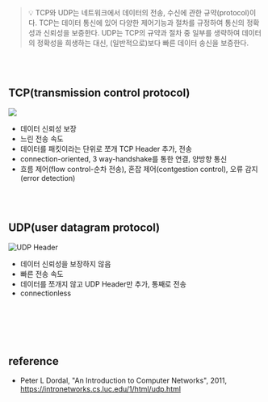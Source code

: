 > 💡 TCP와 UDP는 네트워크에서 데이터의 전송, 수신에 관한 규약(protocol)이다. TCP는 데이터 통신에 있어 다양한 제어기능과 절차를 규정하여 통신의 정확성과 신뢰성을 보증한다. UDP는 TCP의 규약과 절차 중 일부를 생략하여 데이터의 정확성을 희생하는 대신, (일반적으로)보다 빠른 데이터 송신을 보증한다.

<br></br>
## TCP(transmission control protocol)
![](https://velog.velcdn.com/images/rmndr/post/6227f50c-2612-4fef-b6c2-bffa64f8431a/image.png)

- 데이터 신뢰성 보장
- 느린 전송 속도
- 데이터를 패킷이라는 단위로 쪼개 TCP Header 추가, 전송
- connection-oriented, 3 way-handshake를 통한 연결, 양방향 통신
- 흐름 제어(flow control-순차 전송), 혼잡 제어(contgestion control), 오류 감지(error detection)

<br></br>
## UDP(user datagram protocol)
![](https://velog.velcdn.com/images/rmndr/post/d3976903-b3b2-4d86-b547-0445e78caa19/image.png "UDP Header")

- 데이터 신뢰성을 보장하지 않음
- 빠른 전송 속도
- 데이터를 쪼개지 않고 UDP Header만 추가, 통째로 전송
- connectionless
<br></br>
<br></br>
<br></br>
## reference
- Peter L Dordal, "An Introduction to Computer Networks", 2011, https://intronetworks.cs.luc.edu/1/html/udp.html